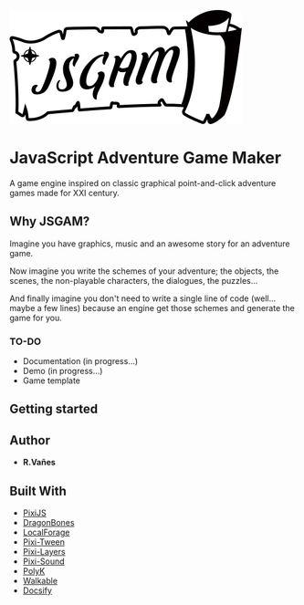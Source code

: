 ![](logo/jsgamLogo.png)
# JavaScript Adventure Game Maker

A game engine inspired on classic graphical point-and-click adventure games made for XXI century.

## Why JSGAM?

Imagine you have graphics, music and an awesome story for an adventure game.

Now imagine you write the schemes of your adventure; the objects, the scenes, the non-playable characters, the dialogues, the puzzles...

And finally imagine you don't need to write a single line of code (well... maybe a few lines) because an engine get those schemes and generate the game for you.

### TO-DO

* Documentation (in progress...)
* Demo (in progress...)
* Game template

## Getting started


## Author

* **R.Vañes**

## Built With

* [PixiJS](http://www.pixijs.com/)
* [DragonBones](http://dragonbones.com/)
* [LocalForage](https://github.com/localForage/localForage)
* [Pixi-Tween](https://github.com/k8w/pixi-tween)
* [Pixi-Layers](https://github.com/pixijs/pixi-display)
* [Pixi-Sound](https://github.com/pixijs/pixi-sound)
* [PolyK](http://polyk.ivank.net/)
* [Walkable](https://github.com/implicit-invocation/walkable)
* [Docsify](https://github.com/docsifyjs/docsify/)
